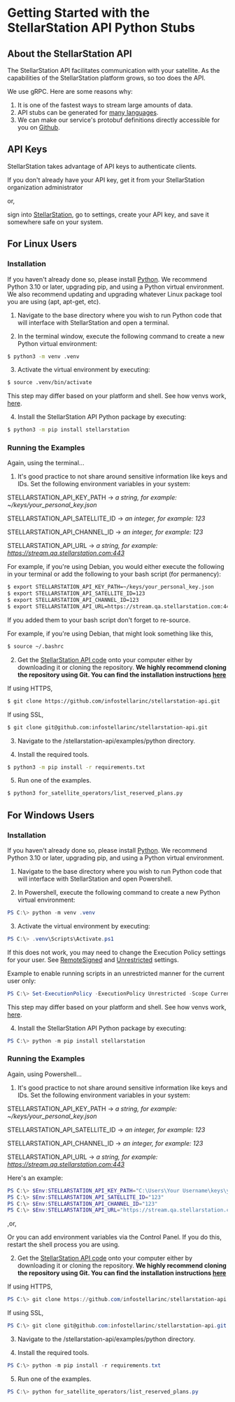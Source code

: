 

# Getting Started with the StellarStation API Python Stubs

## About the StellarStation API
The StellarStation API facilitates communication with your satellite. As the capabilities of the StellarStation platform grows, so too does the API.

We use gRPC. Here are some reasons why:
1. It is one of the fastest ways to stream large amounts of data.
2. API stubs can be generated for [many languages](https://grpc.io/docs/languages/).
3. We can make our service's protobuf definitions directly accessible for you on [Github](https://github.com/infostellarinc/stellarstation-api/blob/master/api/src/main/proto/stellarstation/api/v1/stellarstation.proto).

## API Keys
StellarStation takes advantage of API keys to authenticate clients.

If you don't already have your API key, get it from your StellarStation organization administrator

or, 

sign into [StellarStation](https://www.stellarstation.com/console), go to settings, create your API key, and save it somewhere safe on your system.

## For Linux Users
### Installation
If you haven't already done so, please install [Python](https://www.python.org/downloads/).
We recommend Python 3.10 or later, upgrading pip, and using a Python virtual environment.
We also recommend updating and upgrading whatever Linux package tool you are using (apt, apt-get, etc).

1. Navigate to the base directory where you wish to run Python code that will interface with StellarStation and open a terminal.

2. In the terminal window, execute the following command to create a new Python virtual environment:
```bash
$ python3 -m venv .venv
```

3. Activate the virtual environment by executing:
```bash
$ source .venv/bin/activate
```
This step may differ based on your platform and shell. See how venvs work, [here](https://docs.python.org/3/library/venv.html#how-venvs-work).

4. Install the StellarStation API Python package by executing:
```bash
$ python3 -m pip install stellarstation
```

### Running the Examples
Again, using the terminal...

1. It's good practice to not share around sensitive information like keys and IDs. Set the following environment variables in your system:

STELLARSTATION_API_KEY_PATH         -> *a string, for example: ~/keys/your_personal_key.json*

STELLARSTATION_API_SATELLITE_ID     -> *an integer, for example: 123*

STELLARSTATION_API_CHANNEL_ID       -> *an integer, for example: 123*

STELLARSTATION_API_URL       -> *a string, for example: https://stream.qa.stellarstation.com:443*

For example, if you're using Debian, you would either execute the following in your terminal or add the following to your bash script (for permanency):
```bash
$ export STELLARSTATION_API_KEY_PATH=~/keys/your_personal_key.json
$ export STELLARSTATION_API_SATELLITE_ID=123
$ export STELLARSTATION_API_CHANNEL_ID=123
$ export STELLARSTATION_API_URL=https://stream.qa.stellarstation.com:443
```

If you added them to your bash script don't forget to re-source.

For example, if you're using Debian, that might look something like this,
```bash
$ source ~/.bashrc
```

2. Get the [StellarStation API code](https://github.com/infostellarinc/stellarstation-api) onto your computer either by downloading it or cloning the repository.
**We highly recommend cloning the repository using Git. You can find the installation instructions [here](https://github.com/git-guides/install-git)**

If using HTTPS,
```bash
$ git clone https://github.com/infostellarinc/stellarstation-api.git
```

If using SSL,
```bash
$ git clone git@github.com:infostellarinc/stellarstation-api.git
```

3. Navigate to the /stellarstation-api/examples/python directory.

4. Install the required tools.
```bash
$ python3 -m pip install -r requirements.txt
```

5. Run one of the examples.
```bash
$ python3 for_satellite_operators/list_reserved_plans.py
```


## For Windows Users
### Installation
If you haven't already done so, please install [Python](https://www.python.org/downloads/).
We recommend Python 3.10 or later, upgrading pip, and using a Python virtual environment.

1. Navigate to the base directory where you wish to run Python code that will interface with StellarStation and open Powershell.

2. In Powershell, execute the following command to create a new Python virtual environment:
```powershell
PS C:\> python -m venv .venv
```

3. Activate the virtual environment by executing:
```powershell
PS C:\> .venv\Scripts\Activate.ps1
```
If this does not work, you may need to change the Execution Policy settings for your user. See [RemoteSigned](https://learn.microsoft.com/en-us/powershell/module/microsoft.powershell.core/about/about_execution_policies?view=powershell-5.1#remotesigned) and [Unrestricted](https://learn.microsoft.com/en-us/powershell/module/microsoft.powershell.core/about/about_execution_policies?view=powershell-5.1#unrestricted) settings.

Example to enable running scripts in an unrestricted manner for the current user only:
```powershell
PS C:\> Set-ExecutionPolicy -ExecutionPolicy Unrestricted -Scope CurrentUser
```

This step may differ based on your platform and shell. See how venvs work, [here](https://docs.python.org/3/library/venv.html#how-venvs-work).

4. Install the StellarStation API Python package by executing:
```powershell
PS C:\> python -m pip install stellarstation
```

### Running the Examples
Again, using Powershell...

1. It's good practice to not share around sensitive information like keys and IDs. Set the following environment variables in your system:

STELLARSTATION_API_KEY_PATH         -> *a string, for example: ~/keys/your_personal_key.json*

STELLARSTATION_API_SATELLITE_ID     -> *an integer, for example: 123*

STELLARSTATION_API_CHANNEL_ID       -> *an integer, for example: 123*

STELLARSTATION_API_URL       -> *a string, for example: https://stream.qa.stellarstation.com:443*

Here's an example:
```powershell
PS C:\> $Env:STELLARSTATION_API_KEY_PATH="C:\Users\Your Username\keys\your_personal_key.json"
PS C:\> $Env:STELLARSTATION_API_SATELLITE_ID="123"
PS C:\> $Env:STELLARSTATION_API_CHANNEL_ID="123"
PS C:\> $Env:STELLARSTATION_API_URL="https://stream.qa.stellarstation.com:443"
```

,or,

Or you can add environment variables via the Control Panel. If you do this, restart the shell process you are using.

2. Get the [StellarStation API code](https://github.com/infostellarinc/stellarstation-api) onto your computer either by downloading it or cloning the repository.
**We highly recommend cloning the repository using Git. You can find the installation instructions [here](https://github.com/git-guides/install-git)**

If using HTTPS,
```powershell
PS C:\> git clone https://github.com/infostellarinc/stellarstation-api.git
```

If using SSL,
```powershell
PS C:\> git clone git@github.com:infostellarinc/stellarstation-api.git
```

3. Navigate to the /stellarstation-api/examples/python directory.

4. Install the required tools.
```powershell
PS C:\> python -m pip install -r requirements.txt
```

5. Run one of the examples.
```powershell
PS C:\> python for_satellite_operators/list_reserved_plans.py
```
